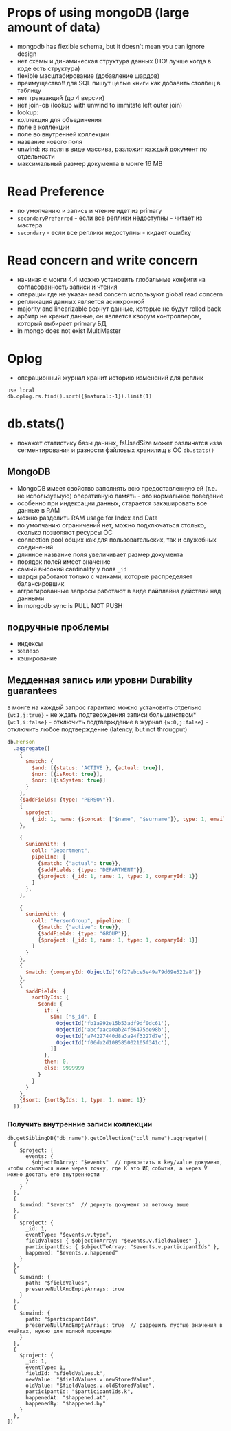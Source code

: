 # Props of using mongoDB (large amount of data)
- mongodb has flexible schema, but it doesn't mean you can ignore design
- нет схемы и динамическая структура данных (НО! лучше когда в коде есть структура)
- flexible масштабирование (добавление шардов)
- преимущество!! для SQL пишут целые книги как добавить столбец в таблицу
- нет транзакций (до 4 версии)
- нет join-ов (lookup with unwind to immitate left outer join)
- lookup:
-   коллекция для объединения
-   поле в коллекции
-   поле во внутренней коллекции
-   название нового поля
- unwind: из поля в виде массива, разложит каждый документ по отдельности
- максимальный размер документа в монге 16 MB


# Read Preference 
- по умолчанию и запись и чтение идет из primary 
- `secondaryPreferred`  - если все реплики недоступны - читает из мастера
- `secondary`  - если все реплики недоступны - кидает ошибку

# Read concern and write concern
- начиная с монги 4.4 можно установить глобальные конфиги на согласованность записи и чтения
- операции где не указан read concern используют global read concern
- репликация данных является асинхронной
- majority and linearizable вернут данные, которые не будут rolled back
- арбитр не хранит данные, он является кворум контроллером, который выбирает primary БД
- in mongo does not exist MultiMaster

# Oplog
- операционный журнал хранит историю изменений для реплик
```
use local
db.oplog.rs.find().sort({$natural:-1}).limit(1)
```

# db.stats()

- покажет статистику базы данных, fsUsedSize может различатся изза сегментирования и разности файловых хранилищ в ОС
`db.stats()`


## MongoDB
- MongoDB имеет свойство заполнять всю предоставленную ей (т.е. не используемую) оперативную память - это нормальное поведение
- особенно при индексации данных, старается закэшировать все данные в RAM
- можно разделить RAM usage for Index and Data
- по умолчанию ограничений нет, можно подключаться столько, сколько позволяют ресурсы ОС
- connection pool общих как для пользовательских, так и служебных соединений
- длинное название поля увеличивает размер документа
- порядок полей имеет значение
- самый высокий cardinality у поля `_id`
- шарды работают только с чанками, которые распределяет балансировшик
- аггрегированные запросы работают в виде пайплайна действий над данными
- in mongodb sync is PULL NOT PUSH

## подручные проблемы
- индексы
- железо 
- кэширование

## Медденная запись или уровни Durability guarantees
в монге на каждый запрос гарантию можно установить отдельно
`{w:1,j:true}` - не ждать подтверждения записи большинством*
`{w:1,i:false}` - отключить подтверждение в журнал
`{w:0,j:false}` - отключить любое подтверждение (latency, but not througput)


```javascript
db.Person
  .aggregate([
    {
      $match: {
        $and: [{status: 'ACTIVE'}, {actual: true}],
        $nor: [{isRoot: true}],
        $nor: [{isSystem: true}]
      }
    },
    {$addFields: {type: "PERSON"}},
    {
      $project:
        {_id: 1, name: {$concat: ["$name", "$surname"]}, type: 1, email: 1, companyId: 1}
    },

    {
      $unionWith: {
        coll: "Department",
        pipeline: [
          {$match: {"actual": true}},
          {$addFields: {type: "DEPARTMENT"}},
          {$project: {_id: 1, name: 1, type: 1, companyId: 1}}
        ]
      },
    },

    {
      $unionWith: {
        coll: "PersonGroup", pipeline: [
          {$match: {"active": true}},
          {$addFields: {type: "GROUP"}},
          {$project: {_id: 1, name: 1, type: 1, companyId: 1}}
        ]
      }
    },
    {
      $match: {companyId: ObjectId('6f27ebce5e49a79d69e522a8')}
    },
    {
      $addFields: {
        sortByIds: {
          $cond: {
            if: {
              $in: ["$_id", [
                ObjectId('fb1a992e15b53adf9df0dc61'),
                ObjectId('abcfaaca0ab24f66475de98b'),
                ObjectId('a74227440d8a3a94f3227d7e'),
                ObjectId('f06da2d108585002105f341c'),
              ]]
            },
            then: 0,
            else: 9999999
          }
        }
      }
    },
    {$sort: {sortByIds: 1, type: 1, name: 1}}
  ]);
```


### Получить внутренние записи коллекции
```
db.getSiblingDB("db_name").getCollection("coll_name").aggregate([
  {
    $project: {
      events: {
        $objectToArray: "$events"  // превратить в key/value документ, чтобы ссылаться ниже через точку, где K это ИД события, а через V можно достать его внутренности
      }
    }
  },
  {
    $unwind: "$events"  // дернуть документ за веточку выше
  },
  {
    $project: {
      _id: 1,
      eventType: "$events.v.type",
      fieldValues: { $objectToArray: "$events.v.fieldValues" },
      participantIds: { $objectToArray: "$events.v.participantIds" },
      happened: "$events.v.happened"
    }
  },
  {
    $unwind: {
      path: "$fieldValues",
      preserveNullAndEmptyArrays: true
    }
  },
  {
    $unwind: {
      path: "$participantIds",
      preserveNullAndEmptyArrays: true  // разрешить пустые значения в ячейках, нужно для полной проекции
    }
  },
  {
    $project: {
      _id: 1,
      eventType: 1,
      fieldId: "$fieldValues.k",
      newValue: "$fieldValues.v.newStoredValue",
      oldValue: "$fieldValues.v.oldStoredValue",
      participantId: "$participantIds.k",
      happenedAt: "$happened.at",
      happenedBy: "$happened.by"
    }
  },
])
```

